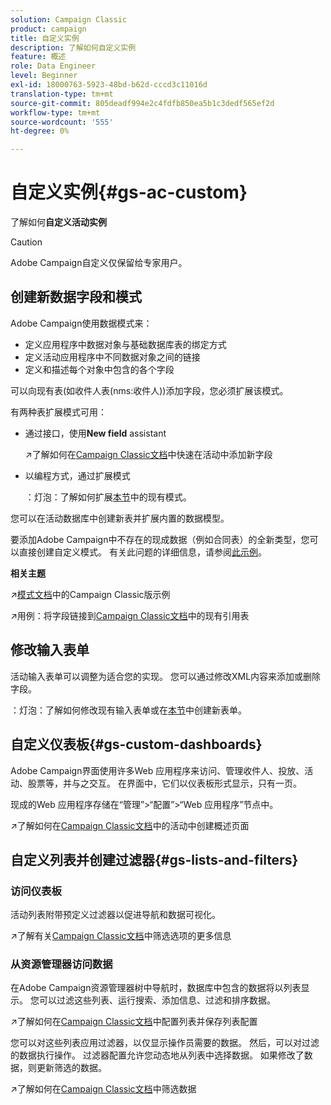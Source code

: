 ```yaml
---
solution: Campaign Classic
product: campaign
title: 自定义实例
description: 了解如何自定义实例
feature: 概述
role: Data Engineer
level: Beginner
exl-id: 18000763-5923-48bd-b62d-cccd3c11016d
translation-type: tm+mt
source-git-commit: 805deadf994e2c4fdfb850ea5b1c3dedf565ef2d
workflow-type: tm+mt
source-wordcount: '555'
ht-degree: 0%

---
```


# 自定义实例{#gs-ac-custom}

了解如何&#x200B;**自定义活动实例**

>[!CAUTION]
>
>Adobe Campaign自定义仅保留给专家用户。

## 创建新数据字段和模式

Adobe Campaign使用数据模式来：

* 定义应用程序中数据对象与基础数据库表的绑定方式
* 定义活动应用程序中不同数据对象之间的链接
* 定义和描述每个对象中包含的各个字段

可以向现有表(如收件人表(nms:收件人))添加字段，您必须扩展该模式。

有两种表扩展模式可用：

* 通过接口，使用&#x200B;**New field** assistant

   :arrow_upper_right:了解如何在[Campaign Classic文档](https://experienceleague.adobe.com/docs/campaign-classic/using/configuring-campaign-classic/editing-schemas/new-field-wizard.html?lang=en#configuring-campaign-classic)中快速在活动中添加新字段

* 以编程方式，通过扩展模式

   ：灯泡：了解如何扩展[本节](../dev/extend-schema.md)中的现有模式。


您可以在活动数据库中创建新表并扩展内置的数据模型。

要添加Adobe Campaign中不存在的现成数据（例如合同表）的全新类型，您可以直接创建自定义模式。 有关此问题的详细信息，请参阅[此示例](../dev/create-schema.md#example--creating-a-contract-table)。

**相关主题**

:arrow_upper_right:[模式文档](https://experienceleague.adobe.com/docs/campaign-classic/using/configuring-campaign-classic/editing-schemas/examples-of-schemas-edition.html?lang=en#configuring-campaign-classic)中的Campaign Classic版示例

:arrow_upper_right:用例：将字段链接到[Campaign Classic文档](https://experienceleague.adobe.com/docs/campaign-classic/using/configuring-campaign-classic/editing-schemas/examples-of-schemas-edition.html?lang=en#uc-link)中的现有引用表


## 修改输入表单

活动输入表单可以调整为适合您的实现。 您可以通过修改XML内容来添加或删除字段。

：灯泡：了解如何修改现有输入表单或在[本节](../dev/forms.md)中创建新表单。

## 自定义仪表板{#gs-custom-dashboards}

Adobe Campaign界面使用许多Web 应用程序来访问、管理收件人、投放、活动、股票等，并与之交互。 在界面中，它们以仪表板形式显示，只有一页。

现成的Web 应用程序存储在“管理”>“配置”>“Web 应用程序”节点中。

:arrow_upper_right:了解如何在[Campaign Classic文档](https://experienceleague.adobe.com/docs/campaign-classic/using/designing-content/web-applications/use-cases--creating-overviews.html?lang=en#creating-a-single-page-web-application)中的活动中创建概述页面


## 自定义列表并创建过滤器{#gs-lists-and-filters}

### 访问仪表板

活动列表附带预定义过滤器以促进导航和数据可视化。

:arrow_upper_right:了解有关[Campaign Classic文档](https://experienceleague.adobe.com/docs/campaign-classic/using/getting-started/filtering-data/filtering-options.html?lang=en#about-filtering)中筛选选项的更多信息


### 从资源管理器访问数据

在Adobe Campaign资源管理器树中导航时，数据库中包含的数据将以列表显示。 您可以过滤这些列表、运行搜索、添加信息、过滤和排序数据。

:arrow_upper_right:了解如何在[Campaign Classic文档](https://experienceleague.adobe.com/docs/campaign-classic/using/getting-started/starting-with-adobe-campaign/campaign-workspace/adobe-campaign-ui-lists.html?lang=en#getting-started)中配置列表并保存列表配置


您可以对这些列表应用过滤器，以仅显示操作员需要的数据。 然后，可以对过滤的数据执行操作。 过滤器配置允许您动态地从列表中选择数据。 如果修改了数据，则更新筛选的数据。

:arrow_upper_right:了解如何在[Campaign Classic文档](https://experienceleague.adobe.com/docs/campaign-classic/using/getting-started/filtering-data/creating-filters.html?lang=en#typology-of-available-filters)中筛选数据
